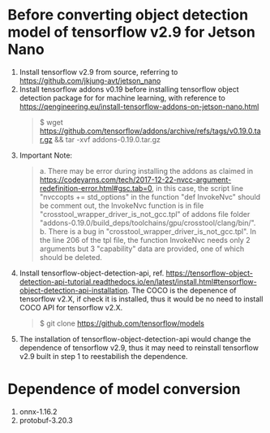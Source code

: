# Before converting object detection model of tensorflow v2.9 for Jetson Nano
1. Install tensorflow v2.9 from source, referring to https://github.com/jkjung-avt/jetson_nano
2. Install tensorflow addons v0.19 before installing tensorflow object detection package for for machine learning, with reference to https://qengineering.eu/install-tensorflow-addons-on-jetson-nano.html
   > $ wget https://github.com/tensorflow/addons/archive/refs/tags/v0.19.0.tar.gz && tar -xvf addons-0.19.0.tar.gz
4. Important Note:
   > a. There may be error during installing the addons as claimed in https://codeyarns.com/tech/2017-12-22-nvcc-argument-redefinition-error.html#gsc.tab=0, in this case, the script line "nvccopts += std_options" in the function "def InvokeNvc" should be comment out, the InvokeNvc function is in file "crosstool_wrapper_driver_is_not_gcc.tpl" of addons file folder "addons-0.19.0/build_deps/toolchains/gpu/crosstool/clang/bin/".
   > b. There is a bug in "crosstool_wrapper_driver_is_not_gcc.tpl". In the line 206 of the tpl file, the function InvokeNvc needs only 2 arguments but 3 "capability" data are provided, one of which should be deleted.
6. Install tensorflow-object-detection-api, ref. https://tensorflow-object-detection-api-tutorial.readthedocs.io/en/latest/install.html#tensorflow-object-detection-api-installation. The COCO is the depenence of tensorflow v2.X, if check it is installed, thus it would be no need to install COCO API for tensorflow v2.X. 
   > $ git clone https://github.com/tensorflow/models
7. The installation of tensorflow-object-detection-api would change the dependence of tensorflow v2.9, thus it may need to reinstall tensorflow v2.9 built in step 1 to reestabilish the dependence.
# Dependence of model conversion
1. onnx-1.16.2
2. protobuf-3.20.3
